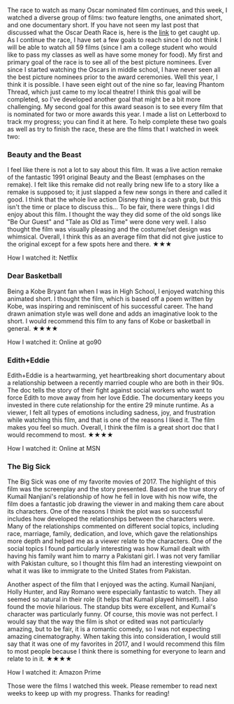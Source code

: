 The race to watch as many Oscar nominated film continues, and this week, I watched a diverse group of films: two feature lengths, one animated short, and one documentary short. If you have not seen my last post that discussed what the Oscar Death Race is, here is the [link](/post/week-one-of-the-oscar-death-race) to get caught up. As I continue the race, I have set a few goals to reach since I do not think I will be able to watch all 59 films (since I am a college student who would like to pass my classes as well as have some money for food). My first and primary goal of the race is to see all of the best picture nominees. Ever since I started watching the Oscars in middle school, I have never seen all the best picture nominees prior to the award ceremonies. Well this year, I think it is possible. I have seen eight out of the nine so far, leaving Phantom Thread, which just came to my local theatre! I think this goal will be completed, so I've developed another goal that might be a bit more challenging. My second goal for this award season is to see every film that is nominated for two or more awards this year. I made a list on Letterboxd to track my progress; you can find it at here. To help complete these two goals as well as try to finish the race, these are the films that I watched in week two:

### Beauty and the Beast ###
I feel like there is not a lot to say about this film. It was a live action remake of the fantastic 1991 original Beauty and the Beast (emphases on the remake). I felt like this remake did not really bring new life to a story like a remake is supposed to; it just slapped a few new songs in there and called it good. I think that the whole live action Disney thing is a cash grab, but this isn't the time or place to discuss this… To be fair, there were things I did enjoy about this film. I thought the way they did some of the old songs like "Be Our Guest" and "Tale as Old as Time" were done very well. I also thought the film was visually pleasing and the costume/set design was whimsical. Overall, I think this as an average film that did not give justice to the original except for a few spots here and there. ★★★

How I watched it: Netflix

### Dear Basketball ###
Being a Kobe Bryant fan when I was in High School, I enjoyed watching this animated short. I thought the film, which is based off a poem written by Kobe, was inspiring and reminiscent of his successful career. The hand drawn animation style was well done and adds an imaginative look to the short. I would recommend this film to any fans of Kobe or basketball in general. ★★★★

How I watched it: Online at go90

### Edith+Eddie ###
Edith+Eddie is a heartwarming, yet heartbreaking short documentary about a relationship between a recently married couple who are both in their 90s. The doc tells the story of their fight against social workers who want to force Edith to move away from her love Eddie. The documentary keeps you invested in there cute relationship for the entire 29 minute runtime. As a viewer, I felt all types of emotions including sadness, joy, and frustration while watching this film, and that is one of the reasons I liked it. The film makes you feel so much. Overall, I think the film is a great short doc that I would recommend to most. ★★★★

How I watched it: Online at MSN

### The Big Sick ###
The Big Sick was one of my favorite movies of 2017. The highlight of this film was the screenplay and the story presented. Based on the true story of Kumail Nanjiani's relationship of how he fell in love with his now wife, the film does a fantastic job drawing the viewer in and making them care about its characters. One of the reasons I think the plot was so successful includes how developed the relationships between the characters were. Many of the relationships commented on different social topics, including race, marriage, family, dedication, and love, which gave the relationships more depth and helped me as a viewer relate to the characters. One of the social topics I found particularly interesting was how Kumail dealt with having his family want him to marry a Pakistani girl. I was not very familiar with Pakistan culture, so I thought this film had an interesting viewpoint on what it was like to immigrate to the United States from Pakistan.

Another aspect of the film that I enjoyed was the acting. Kumail Nanjiani, Holly Hunter, and Ray Romano were especially fantastic to watch. They all seemed so natural in their role (it helps that Kumail played himself). I also found the movie hilarious. The standup bits were excellent, and Kumail's character was particularly funny. Of course, this movie was not perfect. I would say that the way the film is shot or edited was not particularly amazing, but to be fair, it is a romantic comedy, so I was not expecting amazing cinematography. When taking this into consideration, I would still say that it was one of my favorites in 2017, and I would recommend this film to most people because I think there is something for everyone to learn and relate to in it. ★★★★

How I watched it: Amazon Prime

Those were the films I watched this week. Please remember to read next weeks to keep up with my progress. Thanks for reading!